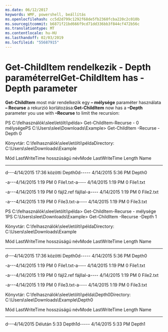 ```yaml
---
ms.date: 06/12/2017
keywords: WMF, powershell, beállítás
ms.openlocfilehash: cc5d2d799c1292f68de5fb2360fcba220c2c010b
ms.sourcegitcommit: b6871f21bd666f9cd71dd336bb3f844cf472b56c
ms.translationtype: MT
ms.contentlocale: hu-HU
ms.lasthandoff: 02/03/2019
ms.locfileid: "55687915"
---
```

# <a name="get-childitem-has--depth-parameter"></a><span data-ttu-id="9aeaf-102">Get-ChildItem rendelkezik - Depth paraméterrel</span><span class="sxs-lookup"><span data-stu-id="9aeaf-102">Get-ChildItem has -Depth parameter</span></span>
<span data-ttu-id="9aeaf-103">**Get-ChildItem** most már rendelkezik egy **– mélysége** paraméter használata **– Recurse** a rekurzió korlátozása:</span><span class="sxs-lookup"><span data-stu-id="9aeaf-103">**Get-ChildItem** now has a **–Depth** parameter you use with **–Recurse** to limit the recursion:</span></span>

<span data-ttu-id="9aeaf-104">PS C:\\felhasználók\\slee\\letölti\\példa&gt; Get-ChildItem-Recurse - 0 mélysége</span><span class="sxs-lookup"><span data-stu-id="9aeaf-104">PS C:\\Users\\slee\\Downloads\\Example&gt; Get-ChildItem -Recurse -Depth 0</span></span>

<span data-ttu-id="9aeaf-105">Könyvtár: C:\\felhasználók\\slee\\letölti\\példa</span><span class="sxs-lookup"><span data-stu-id="9aeaf-105">Directory: C:\\Users\\slee\\Downloads\\Example</span></span>

<span data-ttu-id="9aeaf-106">Mód LastWriteTime hosszúságú név</span><span class="sxs-lookup"><span data-stu-id="9aeaf-106">Mode LastWriteTime Length Name</span></span>

---- ------------- ------ ----

<span data-ttu-id="9aeaf-107">d---4/14/2015 17:36 közötti Depth0</span><span class="sxs-lookup"><span data-stu-id="9aeaf-107">d----- 4/14/2015 5:36 PM Depth0</span></span>

<span data-ttu-id="9aeaf-108">-a---4/14/2015 1:19 PM 0 File1.txt</span><span class="sxs-lookup"><span data-stu-id="9aeaf-108">-a---- 4/14/2015 1:19 PM 0 File1.txt</span></span>

<span data-ttu-id="9aeaf-109">-a---4/14/2015 1:19 PM 0 fájl2.ref fájllal</span><span class="sxs-lookup"><span data-stu-id="9aeaf-109">-a---- 4/14/2015 1:19 PM 0 File2.txt</span></span>

<span data-ttu-id="9aeaf-110">-a---4/14/2015 1:19 PM 0 File3.txt</span><span class="sxs-lookup"><span data-stu-id="9aeaf-110">-a---- 4/14/2015 1:19 PM 0 File3.txt</span></span>

<span data-ttu-id="9aeaf-111">PS C:\\felhasználók\\slee\\letölti\\példa&gt; Get-ChildItem-Recurse - mélysége 1</span><span class="sxs-lookup"><span data-stu-id="9aeaf-111">PS C:\\Users\\slee\\Downloads\\Example&gt; Get-ChildItem -Recurse -Depth 1</span></span>

<span data-ttu-id="9aeaf-112">Könyvtár: C:\\felhasználók\\slee\\letölti\\példa</span><span class="sxs-lookup"><span data-stu-id="9aeaf-112">Directory: C:\\Users\\slee\\Downloads\\Example</span></span>

<span data-ttu-id="9aeaf-113">Mód LastWriteTime hosszúságú név</span><span class="sxs-lookup"><span data-stu-id="9aeaf-113">Mode LastWriteTime Length Name</span></span>

---- ------------- ------ ----

<span data-ttu-id="9aeaf-114">d---4/14/2015 17:36 közötti Depth0</span><span class="sxs-lookup"><span data-stu-id="9aeaf-114">d----- 4/14/2015 5:36 PM Depth0</span></span>

<span data-ttu-id="9aeaf-115">-a---4/14/2015 1:19 PM 0 File1.txt</span><span class="sxs-lookup"><span data-stu-id="9aeaf-115">-a---- 4/14/2015 1:19 PM 0 File1.txt</span></span>

<span data-ttu-id="9aeaf-116">-a---4/14/2015 1:19 PM 0 fájl2.ref fájllal</span><span class="sxs-lookup"><span data-stu-id="9aeaf-116">-a---- 4/14/2015 1:19 PM 0 File2.txt</span></span>

<span data-ttu-id="9aeaf-117">-a---4/14/2015 1:19 PM 0 File3.txt</span><span class="sxs-lookup"><span data-stu-id="9aeaf-117">-a---- 4/14/2015 1:19 PM 0 File3.txt</span></span>

<span data-ttu-id="9aeaf-118">Könyvtár: C:\\felhasználók\\slee\\letölti\\példa\\Depth0</span><span class="sxs-lookup"><span data-stu-id="9aeaf-118">Directory: C:\\Users\\slee\\Downloads\\Example\\Depth0</span></span>

<span data-ttu-id="9aeaf-119">Mód LastWriteTime hosszúságú név</span><span class="sxs-lookup"><span data-stu-id="9aeaf-119">Mode LastWriteTime Length Name</span></span>

---- ------------- ------ ----

<span data-ttu-id="9aeaf-120">d---4/14/2015 Délután 5:33 Depth1</span><span class="sxs-lookup"><span data-stu-id="9aeaf-120">d----- 4/14/2015 5:33 PM Depth1</span></span>
